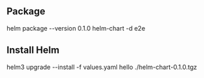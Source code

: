 

## Package
helm package --version 0.1.0 helm-chart -d e2e


## Install Helm
helm3 upgrade --install -f values.yaml hello ./helm-chart-0.1.0.tgz